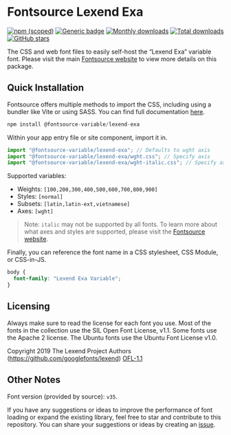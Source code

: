 # Fontsource Lexend Exa

[![npm (scoped)](https://img.shields.io/npm/v/@fontsource-variable/lexend-exa?color=brightgreen)](https://www.npmjs.com/package/@fontsource-variable/lexend-exa) [![Generic badge](https://img.shields.io/badge/fontsource-passing-brightgreen)](https://github.com/fontsource/fontsource) [![Monthly downloads](https://badgen.net/npm/dm/@fontsource-variable/lexend-exa)](https://github.com/fontsource/fontsource) [![Total downloads](https://badgen.net/npm/dt/@fontsource-variable/lexend-exa)](https://github.com/fontsource/fontsource) [![GitHub stars](https://img.shields.io/github/stars/fontsource/fontsource.svg?style=social&label=Star)](https://github.com/fontsource/fontsource/stargazers)

The CSS and web font files to easily self-host the “Lexend Exa” variable font. Please visit the main [Fontsource website](https://fontsource.org/fonts/lexend-exa) to view more details on this package.

## Quick Installation

Fontsource offers multiple methods to import the CSS, including using a bundler like Vite or using SASS. You can find full documentation [here](https://fontsource.org/docs/getting-started/introduction).

```javascript
npm install @fontsource-variable/lexend-exa
```

Within your app entry file or site component, import it in.

```javascript
import "@fontsource-variable/lexend-exa"; // Defaults to wght axis
import "@fontsource-variable/lexend-exa/wght.css"; // Specify axis
import "@fontsource-variable/lexend-exa/wght-italic.css"; // Specify axis and style
```

Supported variables:
- Weights: `[100,200,300,400,500,600,700,800,900]`
- Styles: `[normal]`
- Subsets: `[latin,latin-ext,vietnamese]`
- Axes: `[wght]`

> Note: `italic` may not be supported by all fonts. To learn more about what axes and styles are supported, please visit the [Fontsource website](https://fontsource.org/fonts/lexend-exa).

Finally, you can reference the font name in a CSS stylesheet, CSS Module, or CSS-in-JS.

```css
body {
  font-family: "Lexend Exa Variable";
}
```

## Licensing
Always make sure to read the license for each font you use. Most of the fonts in the collection use the SIL Open Font License, v1.1. Some fonts use the Apache 2 license. The Ubuntu fonts use the Ubuntu Font License v1.0.

Copyright 2019 The Lexend Project Authors (https://github.com/googlefonts/lexend)
[OFL-1.1](https://openfontlicense.org)

## Other Notes
Font version (provided by source): `v35`.

If you have any suggestions or ideas to improve the performance of font loading or expand the existing library, feel free to star and contribute to this repository. You can share your suggestions or ideas by creating an [issue](https://github.com/fontsource/fontsource/issues).
